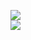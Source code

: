 [![](https://img.shields.io/badge/Made%20With-Github%20Spray-lightgrey.svg?style=for-the-badge&logo=github)](https://github.com/Annihil/github-spray#13049)  
[![](https://i.imgur.com/2DrTn0Z.gif)](https://github.com/Annihil/github-spray)